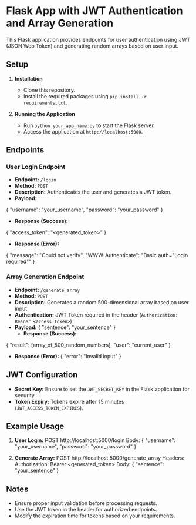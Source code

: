 # Flask App with JWT Authentication and Array Generation

This Flask application provides endpoints for user authentication using JWT (JSON Web Token) and generating random arrays based on user input.

## Setup

1. **Installation**
   - Clone this repository.
   - Install the required packages using `pip install -r requirements.txt`.

2. **Running the Application**
   - Run `python your_app_name.py` to start the Flask server.
   - Access the application at `http://localhost:5000`.

## Endpoints

### User Login Endpoint

- **Endpoint:** `/login`
- **Method:** `POST`
- **Description:** Authenticates the user and generates a JWT token.
- **Payload:**

{
"username": "your_username",
"password": "your_password"
}

- **Response (Success):**

{
"access_token": "<generated_token>"
}

- **Response (Error):**

{
"message": "Could not verify",
"WWW-Authenticate": "Basic auth="Login required""
}


### Array Generation Endpoint

- **Endpoint:** `/generate_array`
- **Method:** `POST`
- **Description:** Generates a random 500-dimensional array based on user input.
- **Authentication:** JWT Token required in the header (`Authorization: Bearer <access_token>`)
- **Payload:** {
"sentence": "your_sentence"
}
  - **Response (Success):**

{
"result": [array_of_500_random_numbers],
"user": "current_user"
}
- **Response (Error):**
{
"error": "Invalid input"
}
  
## JWT Configuration

- **Secret Key:** Ensure to set the `JWT_SECRET_KEY` in the Flask application for security.
- **Token Expiry:** Tokens expire after 15 minutes (`JWT_ACCESS_TOKEN_EXPIRES`).

## Example Usage

1. **User Login:**
POST http://localhost:5000/login
Body:
{
"username": "your_username",
"password": "your_password"
}
   
2. **Generate Array:**
POST http://localhost:5000/generate_array
Headers:
Authorization: Bearer <generated_token>
Body:
{
"sentence": "your_sentence"
}

## Notes

- Ensure proper input validation before processing requests.
- Use the JWT token in the header for authorized endpoints.
- Modify the expiration time for tokens based on your requirements.
